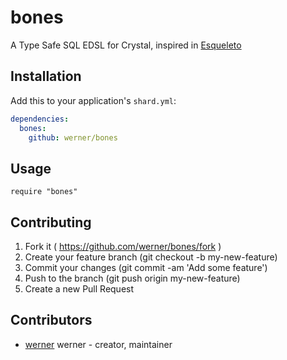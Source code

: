 # bones

A Type Safe SQL EDSL for Crystal, inspired in [Esqueleto](https://hackage.haskell.org/package/esqueleto)


## Installation

Add this to your application's `shard.yml`:

```yaml
dependencies:
  bones:
    github: werner/bones
```

## Usage

```crystal
require "bones"
```

## Contributing

1. Fork it ( https://github.com/werner/bones/fork )
2. Create your feature branch (git checkout -b my-new-feature)
3. Commit your changes (git commit -am 'Add some feature')
4. Push to the branch (git push origin my-new-feature)
5. Create a new Pull Request

## Contributors

- [werner](https://github.com/werner) werner - creator, maintainer
